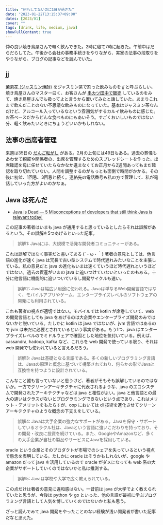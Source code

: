 ```yaml
---
title: "何もしてないのに1日が過ぎた"
date: "2023-01-22T13:15:37+09:00"
dates: [2023/01]
cover: ""
tags: [drink, life, medium, java]
showFullContent: true
---
```


仲の良い焼き鳥屋さんで軽く飲んできた。2時に寝て7時に起きた。午前中はだらだらしてた。午後から会社の事務手続きをやりながら、実家の法事の段取りをやりながら、ブログの記事などを読んでいた。

## jj

[茉莉花 (ジャスミン焼酎)](https://www.suntory.co.jp/sho-chu/matsurika/) をジャスミン茶で割った飲みものを *jj* と呼ぶらしい。焼き鳥屋さんのマスター曰く、お客さんが [串カツ田中で販売](https://kushi-tanaka.com/news/entry/1920) しているのをみて、焼き鳥屋さんでも扱ってよと言うから置いてみたと話していた。あまりこれまで飲んだことのない不思議な飲みものになっていた。基本はジャスミン茶なんだけど、アルコール入っているなという雰囲気がするカルイ飲みものに感じた。お茶ベースだからどんな食べものにもあいそう。すごくおいしいものではない分、軽く飲みたいときにちょうどいいかもしれない。

## 法事の出席者管理

来週は35日の [だんご転がし](https://www.kobe-np.co.jp/rentoku/shingokoku/P20170612MS00167.shtml) がある。2月の上旬には49日もある。過去の葬儀もあわせて親戚や関係者の、出席を管理するためのスプレッドシートを作った。出席確認を母に任せていたらなかなか進まなくてお正月から2週間あってもまだ確認を取り切れていない。人間を調整するのがもっとも面倒で時間がかかる。その後に初盆、1回忌、3回忌と続く。連絡先の電話番号も私の方で管理して、私が電話していった方がよいのかなぁ。

## Java は死んだ

* [Java is Dead — 5 Misconceptions of developers that still think Java is relevant today!](https://medium.com/@sidh.thomas1/java-is-dead-6-misconceptions-of-developers-that-still-think-java-is-relevant-today-683310849855)

この記事の著者はいまも java が通用すると思っているとしたらそれは誤解があるという。その誤解を5つあげるといった記事。

> 誤解1: Javaには、大規模で活発な開発者コミュニティーがある。

これは誤解ではなく事実だと書いてある (´・ω・｀) 著者の意見としては、他言語の進化が速く java は冗長で古い型システムで時代遅れみたいなことを主張している。私の意見だと java の進化もいまは速くていうほど時代遅れというほどではない。過去の資産がいまの java に追いつけていないといったのもある。十分に他言語に機能的に追いついているし開発サイクルも速い。

> 誤解2: Javaは幅広い用途に使われる。Javaは単なるWeb開発言語ではなく、モバイルアプリやゲーム、エンタープライズレベルのソフトウェアの開発にも利用されている。

これも著者の視点が適切ではない。モバイルでは kotlin が席巻していて、web の開発言語としても java をあげるのは大企業やエンタープライズ開発のみではないかと説いている。たしかに kotlin は java ではないが、jvm 言語ではあるので jvm は未だに必要とされているという事実がある。もう1つ、java はエンタープライズレベルのでミドルウェアで確固とした地位を気付いている。例えば、cassandra, hadoop, kafka など、これらを web 開発で使っている限り、それは web 開発でも使われていると言えるだろう。

> 誤解3: Javaは基礎となる言語である。多くの新しいプログラミング言語は、Javaの原理と概念に基づいて構築されており、何らかの形でJavaと互換性を持つように設計されている。

こんなこと誰も言っていないと思うけど、著者がそもそも誤解しているのではないか。一方でクリーンアーキテクチャに代表されるような、java のエコシステムで開発されたアーキテクチャなどは java と相性がよい。java と他言語との最大の違いはクラスがないとプログラミングできないという点であり、これはメリット・デメリットをもたらすが、oop においては di 技術を進化させてクリーンアーキテクチャのような概念の下支えをしている。

> 誤解4: Javaは大手企業の強力なサポートがある。Javaを保守・サポートしているオラクル社は、Javaという言語に強いこだわりを持っており、その開発・改良に投資を続けている。また、GoogleやAmazonなど、多くの大手企業が自社の製品やサービスにJavaを採用している。

oracle という企業とそのプロダクトが市場でのシェアを失っているという視点で懸念を表明している。たしかに oracle はそうかもしれないが、google や amazon だって java を活用しているので oracle がダメになっても web 系の大企業がサポートしていくのではないかと私は推測する。

> 誤解5: Javaは学校や大学で広く教えられている。

この点だけは著者の意見に違和感はない。一昔前は java が大学でよく教えられていたと思うが、今後は python や go といった、他の言語が最初に学ぶプログラミング言語として人気を博していくのではないかと私も思う。

ざっと読んでみて java 開発をやったことのない経験が浅い開発者が書いた記事だなと思えた。
